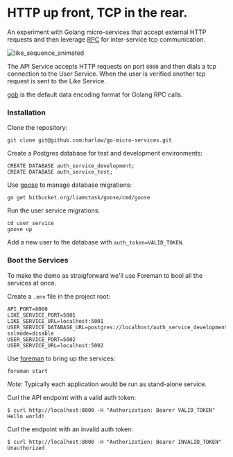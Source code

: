 # HTTP up front, TCP in the rear.

An experiment with Golang micro-services that accept external HTTP requests and then
leverage [RPC][3] for inter-service tcp communication.

![like_sequence_animated](https://cloud.githubusercontent.com/assets/739782/6776496/81a69638-d0fc-11e4-915a-c0b37108c641.gif)

The API Service accepts HTTP requests on port `8000` and then dials a tcp connection
to the User Service. When the user is verified another tcp request is sent to the Like Service.

[gob][3] is the default data encoding format for Golang RPC calls.

### Installation

Clone the repository:

    git clone git@github.com:harlow/go-micro-services.git

Create a Postgres database for test and development environments:

    CREATE DATABASE auth_service_development;
    CREATE DATABASE auth_service_test;

Use [goose][1] to manage database migrations:

    go get bitbucket.org/liamstask/goose/cmd/goose

Run the user service migrations:

    cd user_service
    goose up

Add a new user to the database with `auth_token=VALID_TOKEN`.

### Boot the Services

To make the demo as straigforward we'll use Foreman to bool all the services at once.

Create a `.env` file in the project root:

    API_PORT=8000
    LIKE_SERVICE_PORT=5001
    LIKE_SERVICE_URL=localhost:5001
    USER_SERVICE_DATABASE_URL=postgres://localhost/auth_service_development?sslmode=disable
    USER_SERVICE_PORT=5002
    USER_SERVICE_URL=localhost:5002

Use [foreman][2] to bring up the services:

    foreman start

_Note:_ Typically each application would be run as stand-alone service.

Curl the API endpoint with a valid auth token:

    $ curl http://localhost:8000 -H "Authorization: Bearer VALID_TOKEN"
    Hello world!

Curl the endpoint with an invalid auth token:

    $ curl http://localhost:8000 -H "Authorization: Bearer INVALID_TOKEN"
    Unauthorized

[1]: https://bitbucket.org/liamstask/goose
[2]: https://github.com/ddollar/foreman
[3]: http://golang.org/pkg/net/rpc/
[4]: http://golang.org/pkg/encoding/gob/
